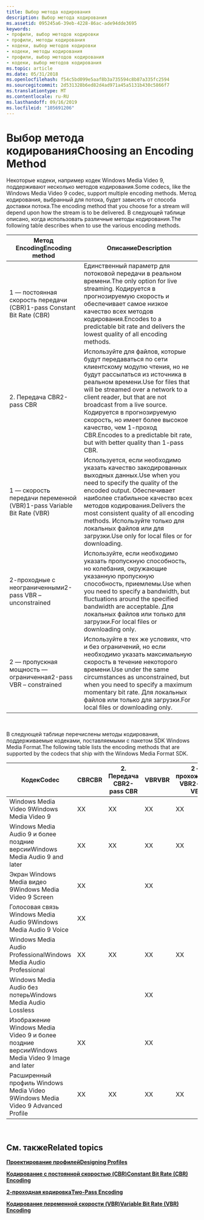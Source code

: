 ```yaml
---
title: Выбор метода кодирования
description: Выбор метода кодирования
ms.assetid: 095245a6-39eb-4228-86ac-ade94dde3695
keywords:
- профили, выбор методов кодировки
- профили, методы кодирования
- кодеки, выбор методов кодировки
- кодеки, методы кодирования
- профили, выбор методов кодирования
- кодеки, выбор методов кодирования
ms.topic: article
ms.date: 05/31/2018
ms.openlocfilehash: f54c5bd099e5aaf8b3a735594c8b87a335fc2594
ms.sourcegitcommit: 2d531328b6ed82d4ad971a45a5131b430c5866f7
ms.translationtype: MT
ms.contentlocale: ru-RU
ms.lasthandoff: 09/16/2019
ms.locfileid: "105691206"
---
```

# <a name="choosing-an-encoding-method"></a><span data-ttu-id="5f2d7-109">Выбор метода кодирования</span><span class="sxs-lookup"><span data-stu-id="5f2d7-109">Choosing an Encoding Method</span></span>

<span data-ttu-id="5f2d7-110">Некоторые кодеки, например кодек Windows Media Video 9, поддерживают несколько методов кодирования.</span><span class="sxs-lookup"><span data-stu-id="5f2d7-110">Some codecs, like the Windows Media Video 9 codec, support multiple encoding methods.</span></span> <span data-ttu-id="5f2d7-111">Метод кодирования, выбранный для потока, будет зависеть от способа доставки потока.</span><span class="sxs-lookup"><span data-stu-id="5f2d7-111">The encoding method that you choose for a stream will depend upon how the stream is to be delivered.</span></span> <span data-ttu-id="5f2d7-112">В следующей таблице описано, когда использовать различные методы кодирования.</span><span class="sxs-lookup"><span data-stu-id="5f2d7-112">The following table describes when to use the various encoding methods.</span></span>



| <span data-ttu-id="5f2d7-113">Метод Encoding</span><span class="sxs-lookup"><span data-stu-id="5f2d7-113">Encoding method</span></span>                | <span data-ttu-id="5f2d7-114">Описание</span><span class="sxs-lookup"><span data-stu-id="5f2d7-114">Description</span></span>                                                                                                                                                                                       |
|--------------------------------|---------------------------------------------------------------------------------------------------------------------------------------------------------------------------------------------------|
| <span data-ttu-id="5f2d7-115">1 — постоянная скорость передачи (CBR)</span><span class="sxs-lookup"><span data-stu-id="5f2d7-115">1-pass Constant Bit Rate (CBR)</span></span> | <span data-ttu-id="5f2d7-116">Единственный параметр для потоковой передачи в реальном времени.</span><span class="sxs-lookup"><span data-stu-id="5f2d7-116">The only option for live streaming.</span></span> <span data-ttu-id="5f2d7-117">Кодируется в прогнозируемую скорость и обеспечивает самое низкое качество всех методов кодирования.</span><span class="sxs-lookup"><span data-stu-id="5f2d7-117">Encodes to a predictable bit rate and delivers the lowest quality of all encoding methods.</span></span>                                                                    |
| <span data-ttu-id="5f2d7-118">2. Передача CBR</span><span class="sxs-lookup"><span data-stu-id="5f2d7-118">2-pass CBR</span></span>                     | <span data-ttu-id="5f2d7-119">Используйте для файлов, которые будут передаваться по сети клиентскому модулю чтения, но не будут рассылаться из источника в реальном времени.</span><span class="sxs-lookup"><span data-stu-id="5f2d7-119">Use for files that will be streamed over a network to a client reader, but that are not broadcast from a live source.</span></span> <span data-ttu-id="5f2d7-120">Кодируется в прогнозируемую скорость, но имеет более высокое качество, чем 1-проход CBR.</span><span class="sxs-lookup"><span data-stu-id="5f2d7-120">Encodes to a predictable bit rate, but with better quality than 1-pass CBR.</span></span> |
| <span data-ttu-id="5f2d7-121">1 — скорость передачи переменной (VBR)</span><span class="sxs-lookup"><span data-stu-id="5f2d7-121">1-pass Variable Bit Rate (VBR)</span></span> | <span data-ttu-id="5f2d7-122">Используется, если необходимо указать качество закодированных выходных данных.</span><span class="sxs-lookup"><span data-stu-id="5f2d7-122">Use when you need to specify the quality of the encoded output.</span></span> <span data-ttu-id="5f2d7-123">Обеспечивает наиболее стабильное качество всех методов кодирования.</span><span class="sxs-lookup"><span data-stu-id="5f2d7-123">Delivers the most consistent quality of all encoding methods.</span></span> <span data-ttu-id="5f2d7-124">Используйте только для локальных файлов или для загрузки.</span><span class="sxs-lookup"><span data-stu-id="5f2d7-124">Use only for local files or for downloading.</span></span>                        |
| <span data-ttu-id="5f2d7-125">2-проходные с неограниченными</span><span class="sxs-lookup"><span data-stu-id="5f2d7-125">2-pass VBR – unconstrained</span></span>     | <span data-ttu-id="5f2d7-126">Используйте, если необходимо указать пропускную способность, но колебания, окружающие указанную пропускную способность, приемлемы.</span><span class="sxs-lookup"><span data-stu-id="5f2d7-126">Use when you need to specify a bandwidth, but fluctuations around the specified bandwidth are acceptable.</span></span> <span data-ttu-id="5f2d7-127">Для локальных файлов или только для загрузки.</span><span class="sxs-lookup"><span data-stu-id="5f2d7-127">For local files or downloading only.</span></span>                                                    |
| <span data-ttu-id="5f2d7-128">2 — пропускная мощность — ограниченная</span><span class="sxs-lookup"><span data-stu-id="5f2d7-128">2-pass VBR – constrained</span></span>       | <span data-ttu-id="5f2d7-129">Используйте в тех же условиях, что и без ограничений, но если необходимо указать максимальную скорость в течение некоторого времени.</span><span class="sxs-lookup"><span data-stu-id="5f2d7-129">Use under the same circumstances as unconstrained, but when you need to specify a maximum momentary bit rate.</span></span> <span data-ttu-id="5f2d7-130">Для локальных файлов или только для загрузки.</span><span class="sxs-lookup"><span data-stu-id="5f2d7-130">For local files or downloading only.</span></span>                                                |



 

<span data-ttu-id="5f2d7-131">В следующей таблице перечислены методы кодирования, поддерживаемые кодеками, поставляемыми с пакетом SDK Windows Media Format.</span><span class="sxs-lookup"><span data-stu-id="5f2d7-131">The following table lists the encoding methods that are supported by the codecs that ship with the Windows Media Format SDK.</span></span>



| <span data-ttu-id="5f2d7-132">Кодек</span><span class="sxs-lookup"><span data-stu-id="5f2d7-132">Codec</span></span>                                  | <span data-ttu-id="5f2d7-133">CBR</span><span class="sxs-lookup"><span data-stu-id="5f2d7-133">CBR</span></span> | <span data-ttu-id="5f2d7-134">2. Передача CBR</span><span class="sxs-lookup"><span data-stu-id="5f2d7-134">2-pass CBR</span></span> | <span data-ttu-id="5f2d7-135">VBR</span><span class="sxs-lookup"><span data-stu-id="5f2d7-135">VBR</span></span> | <span data-ttu-id="5f2d7-136">2 — прохождение VBR</span><span class="sxs-lookup"><span data-stu-id="5f2d7-136">2-pass VBR</span></span> |
|----------------------------------------|-----|------------|-----|------------|
| <span data-ttu-id="5f2d7-137">Windows Media Video 9</span><span class="sxs-lookup"><span data-stu-id="5f2d7-137">Windows Media Video 9</span></span>                  | <span data-ttu-id="5f2d7-138">X</span><span class="sxs-lookup"><span data-stu-id="5f2d7-138">X</span></span>   | <span data-ttu-id="5f2d7-139">X</span><span class="sxs-lookup"><span data-stu-id="5f2d7-139">X</span></span>          | <span data-ttu-id="5f2d7-140">X</span><span class="sxs-lookup"><span data-stu-id="5f2d7-140">X</span></span>   | <span data-ttu-id="5f2d7-141">X</span><span class="sxs-lookup"><span data-stu-id="5f2d7-141">X</span></span>          |
| <span data-ttu-id="5f2d7-142">Windows Media Audio 9 и более поздние версии</span><span class="sxs-lookup"><span data-stu-id="5f2d7-142">Windows Media Audio 9 and later</span></span>        | <span data-ttu-id="5f2d7-143">X</span><span class="sxs-lookup"><span data-stu-id="5f2d7-143">X</span></span>   | <span data-ttu-id="5f2d7-144">X</span><span class="sxs-lookup"><span data-stu-id="5f2d7-144">X</span></span>          | <span data-ttu-id="5f2d7-145">X</span><span class="sxs-lookup"><span data-stu-id="5f2d7-145">X</span></span>   | <span data-ttu-id="5f2d7-146">X</span><span class="sxs-lookup"><span data-stu-id="5f2d7-146">X</span></span>          |
| <span data-ttu-id="5f2d7-147">Экран Windows Media видео 9</span><span class="sxs-lookup"><span data-stu-id="5f2d7-147">Windows Media Video 9 Screen</span></span>           | <span data-ttu-id="5f2d7-148">X</span><span class="sxs-lookup"><span data-stu-id="5f2d7-148">X</span></span>   |            | <span data-ttu-id="5f2d7-149">X</span><span class="sxs-lookup"><span data-stu-id="5f2d7-149">X</span></span>   |            |
| <span data-ttu-id="5f2d7-150">Голосовая связь Windows Media Audio 9</span><span class="sxs-lookup"><span data-stu-id="5f2d7-150">Windows Media Audio 9 Voice</span></span>            | <span data-ttu-id="5f2d7-151">X</span><span class="sxs-lookup"><span data-stu-id="5f2d7-151">X</span></span>   |            |     |            |
| <span data-ttu-id="5f2d7-152">Windows Media Audio Professional</span><span class="sxs-lookup"><span data-stu-id="5f2d7-152">Windows Media Audio Professional</span></span>       | <span data-ttu-id="5f2d7-153">X</span><span class="sxs-lookup"><span data-stu-id="5f2d7-153">X</span></span>   | <span data-ttu-id="5f2d7-154">X</span><span class="sxs-lookup"><span data-stu-id="5f2d7-154">X</span></span>          | <span data-ttu-id="5f2d7-155">X</span><span class="sxs-lookup"><span data-stu-id="5f2d7-155">X</span></span>   | <span data-ttu-id="5f2d7-156">X</span><span class="sxs-lookup"><span data-stu-id="5f2d7-156">X</span></span>          |
| <span data-ttu-id="5f2d7-157">Windows Media Audio без потерь</span><span class="sxs-lookup"><span data-stu-id="5f2d7-157">Windows Media Audio Lossless</span></span>           |     |            | <span data-ttu-id="5f2d7-158">X</span><span class="sxs-lookup"><span data-stu-id="5f2d7-158">X</span></span>   |            |
| <span data-ttu-id="5f2d7-159">Изображение Windows Media Video 9 и более поздние версии</span><span class="sxs-lookup"><span data-stu-id="5f2d7-159">Windows Media Video 9 Image and later</span></span>  | <span data-ttu-id="5f2d7-160">X</span><span class="sxs-lookup"><span data-stu-id="5f2d7-160">X</span></span>   |            | <span data-ttu-id="5f2d7-161">X</span><span class="sxs-lookup"><span data-stu-id="5f2d7-161">X</span></span>   |            |
| <span data-ttu-id="5f2d7-162">Расширенный профиль Windows Media Video 9</span><span class="sxs-lookup"><span data-stu-id="5f2d7-162">Windows Media Video 9 Advanced Profile</span></span> | <span data-ttu-id="5f2d7-163">X</span><span class="sxs-lookup"><span data-stu-id="5f2d7-163">X</span></span>   | <span data-ttu-id="5f2d7-164">X</span><span class="sxs-lookup"><span data-stu-id="5f2d7-164">X</span></span>          | <span data-ttu-id="5f2d7-165">X</span><span class="sxs-lookup"><span data-stu-id="5f2d7-165">X</span></span>   | <span data-ttu-id="5f2d7-166">X</span><span class="sxs-lookup"><span data-stu-id="5f2d7-166">X</span></span>          |



 

## <a name="related-topics"></a><span data-ttu-id="5f2d7-167">См. также</span><span class="sxs-lookup"><span data-stu-id="5f2d7-167">Related topics</span></span>

<dl> <dt>

[<span data-ttu-id="5f2d7-168">**Проектирование профилей**</span><span class="sxs-lookup"><span data-stu-id="5f2d7-168">**Designing Profiles**</span></span>](designing-profiles.md)
</dt> <dt>

[<span data-ttu-id="5f2d7-169">**Кодирование с постоянной скоростью (CBR)**</span><span class="sxs-lookup"><span data-stu-id="5f2d7-169">**Constant Bit Rate (CBR) Encoding**</span></span>](constant-bit-rate--cbr--encoding.md)
</dt> <dt>

[<span data-ttu-id="5f2d7-170">**2-проходная кодировка**</span><span class="sxs-lookup"><span data-stu-id="5f2d7-170">**Two-Pass Encoding**</span></span>](two-pass-encoding.md)
</dt> <dt>

[<span data-ttu-id="5f2d7-171">**Кодирование переменной скорости (VBR)**</span><span class="sxs-lookup"><span data-stu-id="5f2d7-171">**Variable Bit Rate (VBR) Encoding**</span></span>](variable-bit-rate--vbr--encoding.md)
</dt> </dl>

 

 




